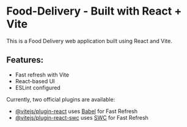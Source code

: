# Food-Delivery - Built with React + Vite

This is a Food Delivery web application built using React and Vite.

## Features:
- Fast refresh with Vite
- React-based UI
- ESLint configured

Currently, two official plugins are available:
- [@vitejs/plugin-react](https://github.com/vitejs/vite-plugin-react/blob/main/packages/plugin-react/README.md) uses [Babel](https://babeljs.io/) for Fast Refresh
- [@vitejs/plugin-react-swc](https://github.com/vitejs/vite-plugin-react-swc) uses [SWC](https://swc.rs/) for Fast Refresh
    
